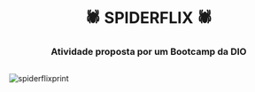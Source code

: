 <h1 align="center">🕷️ SPIDERFLIX 🕷</h1>

<h3 align="center">Atividade proposta por um Bootcamp da DIO</h3>

##

![spiderflixprint](https://user-images.githubusercontent.com/72527935/142485148-fae97827-b538-4eb8-ae46-2dea6b4c42d5.PNG)
